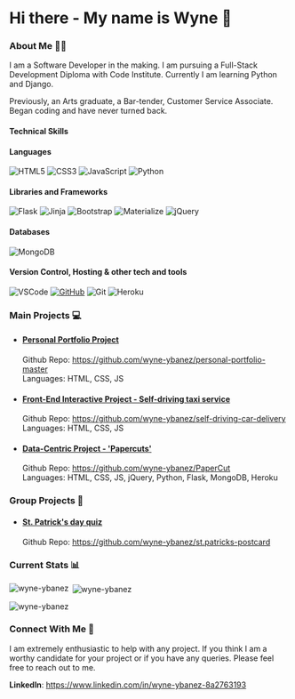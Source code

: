 # Hi there - My name is Wyne 👋 
<!-- 
![hero-img](Github-Profile.png) -->

### About Me 👨‍💻

I am a Software Developer in the making. I am pursuing a Full-Stack Development Diploma with Code Institute. Currently I am learning Python and Django. 

Previously, an Arts graduate, a Bar-tender, Customer Service Associate. Began coding and have never turned back.

#### Technical Skills

 #### Languages
![HTML5](https://img.shields.io/badge/HTML5%20-%23E34F26.svg?&style=for-the-badge&logo=HTML5&logoColor=FFFFFF)
![CSS3](https://img.shields.io/badge/CSS3%20-%231572B6.svg?&style=for-the-badge&logo=CSS3&logoColor=FFFFFF)
![JavaScript](https://img.shields.io/badge/JavaScript%20-%23323330.svg?&style=for-the-badge&logo=JavaScript&logoColor=F7DF1E)
![Python](https://img.shields.io/badge/Python%20-%23004D7A.svg?&style=for-the-badge&logo=python&logoColor=ffdf76)

 #### Libraries and Frameworks
![Flask](https://img.shields.io/badge/Flask%20-%23000000.svg?&style=for-the-badge&logo=Flask&logoColor=FFFFFF)
![Jinja](https://img.shields.io/badge/Jinja%20-%23000000.svg?&style=for-the-badge&logo=Jinja&logoColor=B41717)
![Bootstrap](https://img.shields.io/badge/Bootstrap%20-%23563D7C.svg?&style=for-the-badge&logo=Bootstrap&logoColor=FFFFFF)
![Materialize](https://img.shields.io/badge/Materialize%20-%23EE6E73.svg?&style=for-the-badge&logo=Materialize&logoColor=FFFFFF)
![jQuery](https://img.shields.io/badge/jQuery%20-%231E2E3B.svg?&style=for-the-badge&logo=jQuery&logoColor=21ACE2)
<!-- ![Stripe](https://img.shields.io/badge/Stripe%20-%23646EDE.svg?&style=for-the-badge&logo=Stripe&logoColor=FFFFFF) -->
<!-- ![Django](https://img.shields.io/badge/Django%20-%23092E20.svg?&style=for-the-badge&logo=Django&logoColor=FFFFFF) -->


#### Databases
![MongoDB](https://img.shields.io/badge/MongoDB%20-%233F2E1E.svg?&style=for-the-badge&logo=MongoDB&logoColor=47A248)
<!-- ![MySQL](https://img.shields.io/badge/MySQL%20-%2300758F.svg?&style=for-the-badge&logo=MySQL&logoColor=FFFFFF)
![PostgreSQL](https://img.shields.io/badge/PostgreSQL%20-%23336791.svg?&style=for-the-badge&logo=PostgreSQL&logoColor=FFFFFF) -->

 #### Version Control, Hosting & other tech and tools 
 ![VSCode](https://img.shields.io/badge/VSCode%20-%232B2B30.svg?&style=for-the-badge&logo=Visual%20Studio%20Code&logoColor=007ACC)
 [![GitHub](https://img.shields.io/badge/GitHub%20-%23181717.svg?&style=for-the-badge&logo=GitHub&logoColor=FFFFFF)](https://github.com/irinatu17)
 ![Git](https://img.shields.io/badge/Git%20-%23302F2F.svg?&style=for-the-badge&logo=Git&logoColor=F05032)
 ![Heroku](https://img.shields.io/badge/Heroku%20-%23430098.svg?&style=for-the-badge&logo=Heroku&logoColor=FFFFFF)
<!-- ![Amazon AWS](https://img.shields.io/badge/Amazon%20AWS%20-%23232F3E.svg?&style=for-the-badge&logo=Amazon%20AWS&logoColor=FF9900) -->


### Main Projects 💻 

- #### [Personal Portfolio Project](https://wyne-ybanez.github.io/personal-portfolio-master/)
  Github Repo: https://github.com/wyne-ybanez/personal-portfolio-master
  <br> Languages: HTML, CSS, JS

- #### [Front-End Interactive Project - Self-driving taxi service](https://wyne-ybanez.github.io/self-driving-car-delivery/)
  Github Repo: https://github.com/wyne-ybanez/self-driving-car-delivery
  <br> Languages: HTML, CSS, JS

- #### [Data-Centric Project - 'Papercuts'](https://papercuts-project.herokuapp.com/)
  Github Repo: https://github.com/wyne-ybanez/PaperCut
  <br> Languages: HTML, CSS, JS, jQuery, Python, Flask, MongoDB, Heroku

### Group Projects 🤝 

- #### [St. Patrick's day quiz](https://wyne-ybanez.github.io/st.patricks-postcard/)
  Github Repo: https://github.com/wyne-ybanez/st.patricks-postcard
  
### Current Stats 📊

<p><img align="left" src="https://github-readme-stats.vercel.app/api/top-langs?username=wyne-ybanez&show_icons=true&locale=en&layout=compact" alt="wyne-ybanez" /></p>

<p>&nbsp;<img align="center" src="https://github-readme-stats.vercel.app/api?username=wyne-ybanez&show_icons=true&locale=en" alt="wyne-ybanez" /></p>

<p><img align="center" src="https://github-readme-streak-stats.herokuapp.com/?user=wyne-ybanez&" alt="wyne-ybanez" /></p>

### Connect With Me 👯 

I am extremely enthusiastic to help with any project. 
If you think I am a worthy candidate for your project or if you have any queries.
Please feel free to reach out to me.

**LinkedIn**: https://www.linkedin.com/in/wyne-ybanez-8a2763193


<!--
**wyne-ybanez/wyne-ybanez** is a ✨ _special_ ✨ repository because its `README.md` (this file) appears on your GitHub profile.

Here are some ideas to get you started:

- 🔭 I’m currently working on ...
- 🌱 I’m currently learning ...
- 👯 I’m looking to collaborate on ...
- 🤔 I’m looking for help with ...
- 💬 Ask me about ...
- 📫 How to reach me: ...
- 😄 Pronouns: ...
- ⚡ Fun fact: ...
-->
